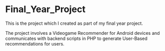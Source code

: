 # Final_Year_Project

This is the project which I created as part of my final year project.

The project involves a Videogame Recommender for Android devices and communicates with backend scripts in PHP to generate User-Based recommendations for users.
